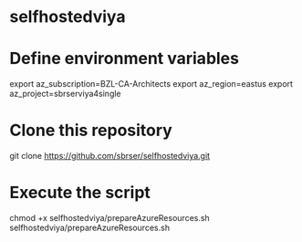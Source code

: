 # selfhostedviya

# Define environment variables

export az_subscription=BZL-CA-Architects
export az_region=eastus
export az_project=sbrserviya4single

# Clone this repository

git clone https://github.com/sbrser/selfhostedviya.git

# Execute the script 

chmod +x selfhostedviya/prepareAzureResources.sh
selfhostedviya/prepareAzureResources.sh
